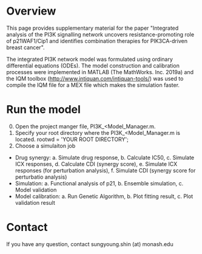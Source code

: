 # Overview

This page provides supplementary material for the paper "Integrated analysis of the PI3K signalling network uncovers resistance-promoting role of p21WAF1/Cip1 and identifies combination therapies for PIK3CA-driven breast cancer".

The integrated PI3K network model was formulated using ordinary differential equations (ODEs). The model construction and calibration processes were implemented in MATLAB (The MathWorks. Inc. 2019a) and the IQM toolbox (http://www.intiquan.com/intiquan-tools/) was used to compile the IQM file for a MEX file which makes the simulation faster. 

# Run the model
0. Open the project manger file, PI3K_<Model_Manager.m.
1. Specify your root directory where the PI3K_<Model_Manager.m is located.
rootwd = 'YOUR ROOT DIRECTORY';
2. Choose a simulaiton job
- Drug synergy: a. Simulate drug response, b. Calculate IC50, c. Simulate ICX responses, d. Calculate CDI (synergy score), e. Simulate ICX responses (for perturbation analysis), f. Simulate CDI (synergy score for perturbatio analysis)        
- Simulation: a. Functional analysis of p21, b. Ensemble simulation, c. Model validation
- Model calibration: a. Run Genetic Algorithm, b. Plot fitting result, c. Plot validation result


# Contact
If you have any question, contact sungyoung.shin (at) monash.edu
